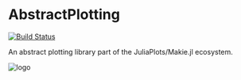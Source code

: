 # AbstractPlotting

[![Build Status](https://travis-ci.org/JuliaPlots/AbstractPlotting.jl.svg?branch=master)](https://travis-ci.org/JuliaPlots/AbstractPlotting.jl)

An abstract plotting library part of the JuliaPlots/Makie.jl ecosystem.

![logo](https://github.com/fungktt/AbstractPlotting.jl/blob/master/ap-logo.png)
